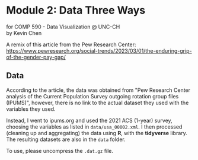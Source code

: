 # Module 2: Data Three Ways

for COMP 590 - Data Visualization @ UNC-CH  
by Kevin Chen

A remix of this article from the Pew Research Center: https://www.pewresearch.org/social-trends/2023/03/01/the-enduring-grip-of-the-gender-pay-gap/

## Data

According to the article, the data was obtained from "Pew Research Center analysis of the Current Population Survey outgoing rotation group files (IPUMS)", however, there is no link to the actual dataset they used with the variables they used. 

Instead, I went to ipums.org and used the 2021 ACS (1-year) survey, choosing the variables as listed in `data/usa_00002.xml`. I then processed (cleaning up and aggregating) the data using **R**, with the **tidyverse** library. The resulting datasets are also in the `data` folder. 

To use, please uncompress the `.dat.gz` file.

